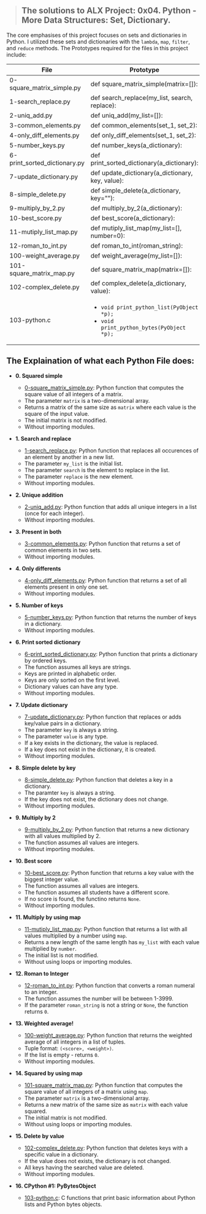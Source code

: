 > ## The solutions to ALX Project: 0x04. Python - More Data Structures: Set, Dictionary.

The core emphasises of this project focuses on sets and dictionaries in Python. I utilized these sets and dictionaries with the `lambda`, `map`, `filter`, and `reduce` methods. The Prototypes required for the files in this project include:

| File                         | Prototype                                                                                               |
| ---------------------------- | ------------------------------------------------------------------------------------------------------- |
| 0-square_matrix_simple.py    | def square_matrix_simple(matrix=[]):                                                                    |
| 1-search_replace.py          | def search_replace(my_list, search, replace):                                                           |
| 2-uniq_add.py                | def uniq_add(my_list=[]):                                                                               |
| 3-common_elements.py         | def common_elements(set_1, set_2):                                                                      |
| 4-only_diff_elements.py      | def only_diff_elements(set_1, set_2):                                                                   |
| 5-number_keys.py             | def number_keys(a_dictionary):                                                                          |
| 6-print_sorted_dictionary.py | def print_sorted_dictionary(a_dictionary):                                                              |
| 7-update_dictionary.py       | def update_dictionary(a_dictionary, key, value):                                                        |
| 8-simple_delete.py           | def simple_delete(a_dictionary, key=""):                                                                |
| 9-multiply_by_2.py           | def multiply_by_2(a_dictionary):                                                                        |
| 10-best_score.py             | def best_score(a_dictionary):                                                                           |
| 11-mutiply_list_map.py       | def mutiply_list_map(my_list=[], number=0):                                                             |
| 12-roman_to_int.py           | def roman_to_int(roman_string):                                                                         |
| 100-weight_average.py        | def weight_average(my_list=[]):                                                                         | 
| 101-square_matrix_map.py     | def square_matrix_map(matrix=[]):                                                                       |
| 102-complex_delete.py        | def complex_delete(a_dictionary, value):                                                                |
| 103-python.c                 | <ul><li>`void print_python_list(PyObject *p);`</li><li>`void print_python_bytes(PyObject *p);`</li></ul>|


The Explaination of what each Python File does:
--------------

* **0. Squared simple**
  * [0-square_matrix_simple.py](./0-square_matrix_simple.py): Python function that computes
  the square value of all integers of a matrix.
  * The parameter `matrix` is a two-dimensional array.
  * Returns a matrix of the same size as `matrix` where each value is the
  square of the input value.
  * The initial matrix is not modified.
  * Without importing modules.

* **1. Search and replace**
  * [1-search_replace.py](./1-search_replace.py): Python function that replaces all occurences
  of an element by another in a new list.
  * The parameter `my_list` is the initial list.
  * The parameter `search` is the element to replace in the list.
  * The parameter `replace` is the new element.
  * Without importing modules.

* **2. Unique addition**
  * [2-uniq_add.py](./2-uniq_add.py): Python function that adds all unique integers in
  a list (once for each integer).
  * Without importing modules.

* **3. Present in both**
  * [3-common_elements.py](./3-common_elements.py): Python function that returns a
  set of common elements in two sets.
  * Without importing modules.

* **4. Only differents**
  * [4-only_diff_elements.py](./4-only_diff_elements.py): Python function that returns a
  set of all elements present in only one set.
  * Without importing modules.

* **5. Number of keys**
  * [5-number_keys.py](./5-number_keys.py): Python function that returns the number of
  keys in a dictionary.
  * Without importing modules.

* **6. Print sorted dictionary**
  * [6-print_sorted_dictionary.py](./6-print_sorted_dictionary.py): Python function that
  prints a dictionary by ordered keys.
  * The function assumes all keys are strings.
  * Keys are printed in alphabetic order.
  * Keys are only sorted on the first level.
  * Dictionary values can have any type.
  * Without importing modules.

* **7. Update dictionary**
  * [7-update_dictionary.py](./7-update_dictionary.py): Python function that replaces or
  adds key/value pairs in a dictionary.
  * The parameter `key` is always a string.
  * The parameter `value` is any type.
  * If a key exists in the dictionary, the value is replaced.
  * If a key does not exist in the dictionary, it is created.
  * Without importing modules.

* **8. Simple delete by key**
  * [8-simple_delete.py](./8-simple_delete.py): Python function that deletes a key
  in a dictionary.
  * The paramter `key` is always a string.
  * If the key does not exist, the dictionary does not change.
  * Without importing modules.

* **9. Multiply by 2**
  * [9-multiply_by_2.py](./9-multiply_by_2.py): Python function that returns a
  new dictionary with all values multiplied by 2.
  * The function assumes all values are integers.
  * Without importing modules.

* **10. Best score**
  * [10-best_score.py](./10-best_score.py): Python function that returns a key value
  with the biggest integer value.
  * The function assumes all values are integers.
  * The function assumes all students have a different score.
  * If no score is found, the functino returns `None`.
  * Without importing modules.

* **11. Multiply by using map**
  * [11-mutiply_list_map.py](./11-multiply_list_map.py): Python function that returns a
  list with all values multiplied by a number using `map`.
  * Returns a new length of the same length has `my_list` with each value
  multiplied by `number`.
  * The initial list is not modified.
  * Without using loops or importing modules.

* **12. Roman to Integer**
  * [12-roman_to_int.py](./12-roman_to_int.py): Python function that converts a roman
  numeral to an integer.
  * The function assumes the number will be between 1-3999.
  * If the parameter `roman_string` is not a string or `None`, the function returns `0`.

* **13. Weighted average!**
  * [100-weight_average.py](./100-weight_average.py): Python function that returns the
  weighted average of all integers in a list of tuples.
  * Tuple format: `(<score>, <weight>)`.
  * If the list is empty - returns `0`.
  * Without importing modules.

* **14. Squared by using map**
  * [101-square_matrix_map.py](./101-square_matrix_map.py): Python function that computes
  the square value of all integers of a matrix using `map`.
  * The parameter `matrix` is a two-dimensional array.
  * Returns a new matrix of the same size as `matrix` with each value squared.
  * The initial matrix is not modified.
  * Without using loops or importing modules.

* **15. Delete by value**
  * [102-complex_delete.py](./102-complex_delete.py): Python function that deletes keys with
  a specific value in a dictionary.
  * If the value does not exists, the dictionary is not changed.
  * All keys having the searched value are deleted.
  * Without importing modules.

* **16. CPython #1: PyBytesObject**
  * [103-python.c](./103-python.c): C functions that print basic information about
  Python lists and Python bytes objects.

